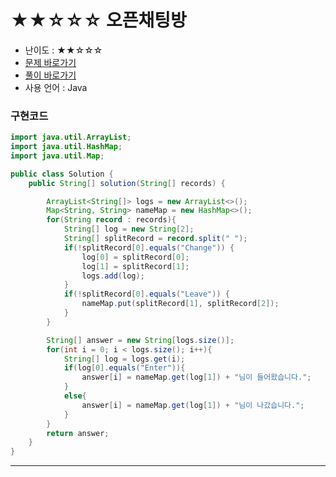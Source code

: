 # ★★☆☆☆ 오픈채팅방
- 난이도 : ★★☆☆☆
- <a href="https://programmers.co.kr/learn/courses/30/lessons/42888">문제 바로가기</a>
- <a href="https://cnu-jinseop.tistory.com/110">풀이 바로가기</a>
- 사용 언어 : Java

### 구현코드
```java
import java.util.ArrayList;
import java.util.HashMap;
import java.util.Map;

public class Solution {
    public String[] solution(String[] records) {

        ArrayList<String[]> logs = new ArrayList<>();
        Map<String, String> nameMap = new HashMap<>();
        for(String record : records){
            String[] log = new String[2];
            String[] splitRecord = record.split(" ");
            if(!splitRecord[0].equals("Change")) {
                log[0] = splitRecord[0];
                log[1] = splitRecord[1];
                logs.add(log);
            }
            if(!splitRecord[0].equals("Leave")) {
                nameMap.put(splitRecord[1], splitRecord[2]);
            }
        }

        String[] answer = new String[logs.size()];
        for(int i = 0; i < logs.size(); i++){
            String[] log = logs.get(i);
            if(log[0].equals("Enter")){
                answer[i] = nameMap.get(log[1]) + "님이 들어왔습니다.";
            }
            else{
                answer[i] = nameMap.get(log[1]) + "님이 나갔습니다.";
            }
        }
        return answer;
    }
}
```

---
<Comment />
